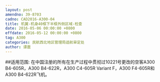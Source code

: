 ```yaml
---
layout: post
amendno: 39-8703
cadno: CAD2016-A300-04
title: 机翼-机身40框下半框外侧区域-检查
date: 2016-05-06 00:00:00 +0800
effdate: 2016-05-12 00:00:00 +0800
tag: A300
categories: 民航西北地区管理局适航审定处
author: 谭震
---
```


##适用范围:
在中国注册的所有在生产过程中贯彻过10221号更改的空客A300 B4-605R，A300 B4-622R，A300 C4-605R Variant F，A300 F4-605R和 A300 B4-622R飞机。

